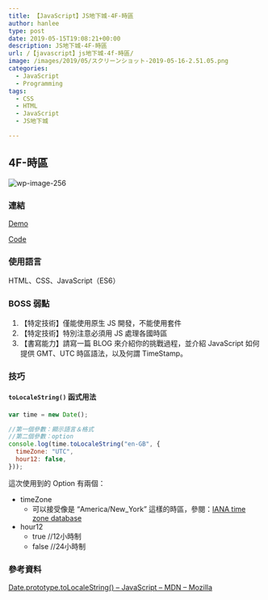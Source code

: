 ```yaml
---
title: 【JavaScript】JS地下城-4F-時區
author: hanlee
type: post
date: 2019-05-15T19:08:21+00:00
description: JS地下城-4F-時區
url: /【javascript】js地下城-4f-時區/
image: /images/2019/05/スクリーンショット-2019-05-16-2.51.05.png
categories:
  - JavaScript
  - Programming
tags:
  - CSS
  - HTML
  - JavaScript
  - JS地下城

---
```


## 4F-時區

![wp-image-256](/images/2019/05/スクリーンショット-2019-05-16-2.51.05.png)

### 連結

[Demo](https://hannoeru.github.io/world-clock/)

[Code](https://github.com/hannoeru/world-clock)

### 使用語言

HTML、CSS、JavaScript（ES6）

### BOSS 弱點

1. 【特定技術】僅能使用原生 JS 開發，不能使用套件
2. 【特定技術】特別注意必須用 JS 處理各國時區
3. 【書寫能力】請寫一篇 BLOG 來介紹你的挑戰過程，並介紹 JavaScript 如何提供 GMT、UTC 時區語法，以及何謂 TimeStamp。

### 技巧

#### **`toLocaleString()`** 函式用法

```js
var time = new Date();

//第一個參數：顯示語言＆格式
//第二個參數：option
console.log(time.toLocaleString("en-GB", {
  timeZone: "UTC",
  hour12: false,
}));
```

這次使用到的 Option 有兩個：

- timeZone
  - 可以接受像是 &#8220;America/New_York&#8221; 這樣的時區，參閱：[IANA time zone database][1]
- hour12
  - true //12小時制
  - false //24小時制

### 參考資料

[Date.prototype.toLocaleString() &#8211; JavaScript &#8211; MDN &#8211;
Mozilla][2]

[1]: https://www.iana.org/time-zones
[2]: https://developer.mozilla.org/ja/docs/Web/JavaScript/Reference/Global_Objects/Date/toLocaleString
